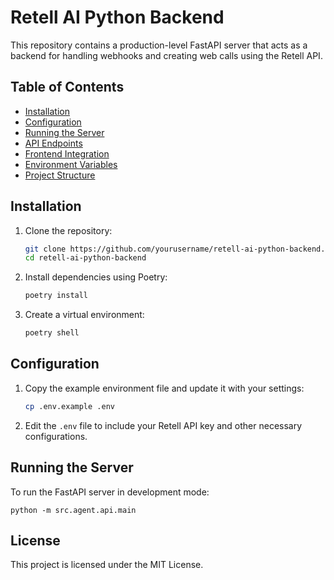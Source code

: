 # Retell AI Python Backend

This repository contains a production-level FastAPI server that acts as a backend for handling webhooks and creating web calls using the Retell API.

## Table of Contents

- [Installation](#installation)
- [Configuration](#configuration)
- [Running the Server](#running-the-server)
- [API Endpoints](#api-endpoints)
- [Frontend Integration](#frontend-integration)
- [Environment Variables](#environment-variables)
- [Project Structure](#project-structure)

## Installation

1. Clone the repository:
    ```sh
    git clone https://github.com/yourusername/retell-ai-python-backend.git
    cd retell-ai-python-backend
    ```

2. Install dependencies using Poetry:
    ```sh
    poetry install
    ```

3. Create a virtual environment:
    ```sh
    poetry shell
    ```

## Configuration

1. Copy the example environment file and update it with your settings:
    ```sh
    cp .env.example .env
    ```

2. Edit the `.env` file to include your Retell API key and other necessary configurations.

## Running the Server

To run the FastAPI server in development mode:
```
python -m src.agent.api.main
```


## License

This project is licensed under the MIT License.
